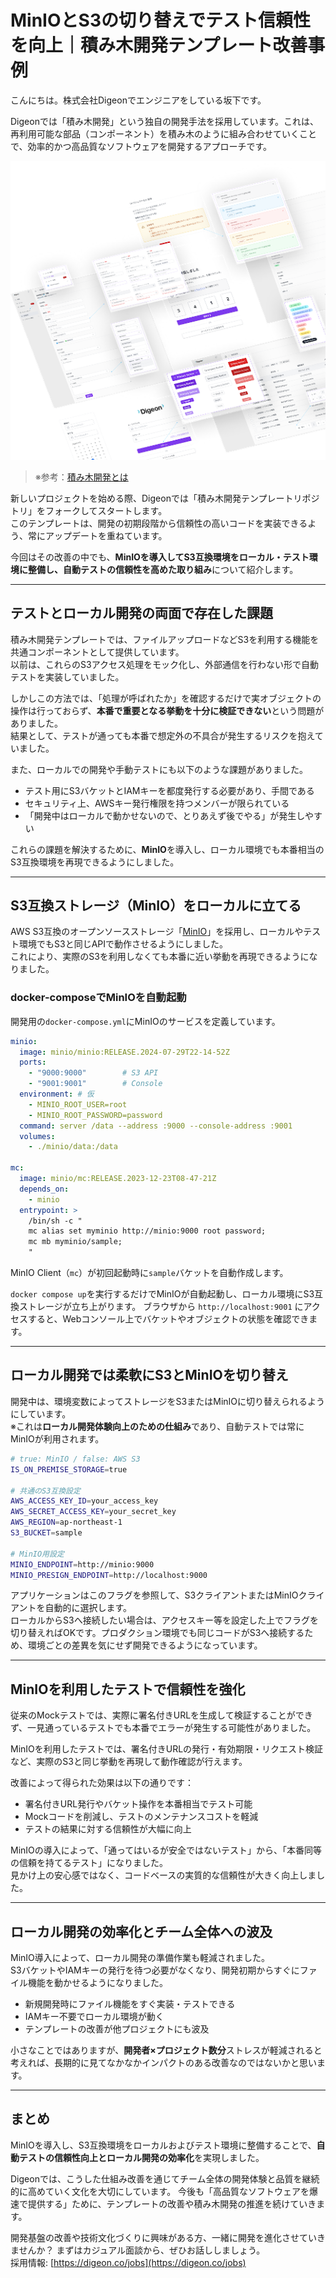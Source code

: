 # MinIOとS3の切り替えでテスト信頼性を向上｜積み木開発テンプレート改善事例

こんにちは。株式会社Digeonでエンジニアをしている坂下です。

Digeonでは「積み木開発」という独自の開発手法を採用しています。これは、再利用可能な部品（コンポーネント）を積み木のように組み合わせていくことで、効率的かつ高品質なソフトウェアを開発するアプローチです。

![積み木開発のイメージ画像](../images/tsumiki-development.png)

> ※参考：[積み木開発とは](https://note.com/digeon/n/ne4c6d6f00b29)

新しいプロジェクトを始める際、Digeonでは「積み木開発テンプレートリポジトリ」をフォークしてスタートします。  
このテンプレートは、開発の初期段階から信頼性の高いコードを実装できるよう、常にアップデートを重ねています。  

今回はその改善の中でも、**MinIOを導入してS3互換環境をローカル・テスト環境に整備し、自動テストの信頼性を高めた取り組み**について紹介します。

---

## テストとローカル開発の両面で存在した課題

積み木開発テンプレートでは、ファイルアップロードなどS3を利用する機能を共通コンポーネントとして提供しています。  
以前は、これらのS3アクセス処理をモック化し、外部通信を行わない形で自動テストを実装していました。

しかしこの方法では、「処理が呼ばれたか」を確認するだけで実オブジェクトの操作は行っておらず、**本番で重要となる挙動を十分に検証できない**という問題がありました。  
結果として、テストが通っても本番で想定外の不具合が発生するリスクを抱えていました。

また、ローカルでの開発や手動テストにも以下のような課題がありました。
- テスト用にS3バケットとIAMキーを都度発行する必要があり、手間である
- セキュリティ上、AWSキー発行権限を持つメンバーが限られている
- 「開発中はローカルで動かせないので、とりあえず後でやる」が発生しやすい

これらの課題を解決するために、**MinIO**を導入し、ローカル環境でも本番相当のS3互換環境を再現できるようにしました。

---

## S3互換ストレージ（MinIO）をローカルに立てる

AWS S3互換のオープンソースストレージ「[MinIO](https://www.min.io/)」を採用し、ローカルやテスト環境でもS3と同じAPIで動作させるようにしました。  
これにより、実際のS3を利用しなくても本番に近い挙動を再現できるようになりました。

### docker-composeでMinIOを自動起動

開発用の`docker-compose.yml`にMinIOのサービスを定義しています。

```yaml
minio:
  image: minio/minio:RELEASE.2024-07-29T22-14-52Z
  ports:
    - "9000:9000"        # S3 API
    - "9001:9001"        # Console
  environment: # 仮
    - MINIO_ROOT_USER=root
    - MINIO_ROOT_PASSWORD=password
  command: server /data --address :9000 --console-address :9001
  volumes:
    - ./minio/data:/data

mc:
  image: minio/mc:RELEASE.2023-12-23T08-47-21Z
  depends_on:
    - minio
  entrypoint: >
    /bin/sh -c "
    mc alias set myminio http://minio:9000 root password;
    mc mb myminio/sample;
    "
```
MinIO Client（`mc`）が初回起動時に`sample`バケットを自動作成します。  

`docker compose up`を実行するだけでMinIOが自動起動し、ローカル環境にS3互換ストレージが立ち上がります。
ブラウザから `http://localhost:9001` にアクセスすると、Webコンソール上でバケットやオブジェクトの状態を確認できます。

---

## ローカル開発では柔軟にS3とMinIOを切り替え

開発中は、環境変数によってストレージをS3またはMinIOに切り替えられるようにしています。  
※これは**ローカル開発体験向上のための仕組み**であり、自動テストでは常にMinIOが利用されます。

```bash
# true: MinIO / false: AWS S3
IS_ON_PREMISE_STORAGE=true

# 共通のS3互換設定
AWS_ACCESS_KEY_ID=your_access_key
AWS_SECRET_ACCESS_KEY=your_secret_key
AWS_REGION=ap-northeast-1
S3_BUCKET=sample

# MinIO用設定
MINIO_ENDPOINT=http://minio:9000
MINIO_PRESIGN_ENDPOINT=http://localhost:9000
```

アプリケーションはこのフラグを参照して、S3クライアントまたはMinIOクライアントを自動的に選択します。  
ローカルからS3へ接続したい場合は、アクセスキー等を設定した上でフラグを切り替えればOKです。プロダクション環境でも同じコードがS3へ接続するため、環境ごとの差異を気にせず開発できるようになっています。

---

## MinIOを利用したテストで信頼性を強化

従来のMockテストでは、実際に署名付きURLを生成して検証することができず、一見通っているテストでも本番でエラーが発生する可能性がありました。

MinIOを利用したテストでは、署名付きURLの発行・有効期限・リクエスト検証など、実際のS3と同じ挙動を再現して動作確認が行えます。

改善によって得られた効果は以下の通りです：

*  署名付きURL発行やバケット操作を本番相当でテスト可能
*  Mockコードを削減し、テストのメンテナンスコストを軽減
*  テストの結果に対する信頼性が大幅に向上

MinIOの導入によって、「通ってはいるが安全ではないテスト」から、「本番同等の信頼を持てるテスト」になりました。  
見かけ上の安心感ではなく、コードベースの実質的な信頼性が大きく向上しました。

---

## ローカル開発の効率化とチーム全体への波及

MinIO導入によって、ローカル開発の準備作業も軽減されました。  
S3バケットやIAMキーの発行を待つ必要がなくなり、開発初期からすぐにファイル機能を動かせるようになりました。

* 新規開発時にファイル機能をすぐ実装・テストできる
* IAMキー不要でローカル環境が動く
* テンプレートの改善が他プロジェクトにも波及

小さなことではありますが、**開発者×プロジェクト数分**ストレスが軽減されると考えれば、長期的に見てなかなかインパクトのある改善なのではないかと思います。

---

## まとめ

MinIOを導入し、S3互換環境をローカルおよびテスト環境に整備することで、**自動テストの信頼性向上とローカル開発の効率化**を実現しました。

Digeonでは、こうした仕組み改善を通じてチーム全体の開発体験と品質を継続的に高めていく文化を大切にしています。
今後も「高品質なソフトウェアを爆速で提供する」ために、テンプレートの改善や積み木開発の推進を続けていきます。

開発基盤の改善や技術文化づくりに興味がある方、一緒に開発を進化させていきませんか？ 
まずはカジュアル面談から、ぜひお話ししましょう。  
採用情報: [https://digeon.co/jobs](https://digeon.co/jobs)
